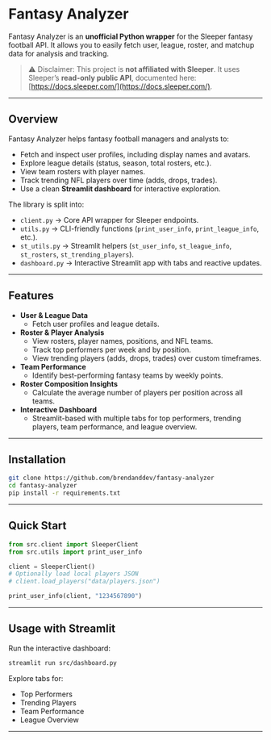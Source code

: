 # Fantasy Analyzer

Fantasy Analyzer is an **unofficial Python wrapper** for the Sleeper fantasy football API.
It allows you to easily fetch user, league, roster, and matchup data for analysis and tracking.

> ⚠️ Disclaimer: This project is **not affiliated with Sleeper**.
> It uses Sleeper’s **read-only public API**, documented here: [https://docs.sleeper.com/](https://docs.sleeper.com/).

---

## Overview

Fantasy Analyzer helps fantasy football managers and analysts to:

- Fetch and inspect user profiles, including display names and avatars.
- Explore league details (status, season, total rosters, etc.).
- View team rosters with player names.
- Track trending NFL players over time (adds, drops, trades).
- Use a clean **Streamlit dashboard** for interactive exploration.

The library is split into:

- `client.py` → Core API wrapper for Sleeper endpoints.  
- `utils.py` → CLI-friendly functions (`print_user_info`, `print_league_info`, etc.).  
- `st_utils.py` → Streamlit helpers (`st_user_info`, `st_league_info`, `st_rosters`, `st_trending_players`).  
- `dashboard.py` → Interactive Streamlit app with tabs and reactive updates.

--- 

## Features

- **User & League Data**
  - Fetch user profiles and league details.
- **Roster & Player Analysis**
  - View rosters, player names, positions, and NFL teams.
  - Track top performers per week and by position.
  - View trending players (adds, drops, trades) over custom timeframes.
- **Team Performance**
  - Identify best-performing fantasy teams by weekly points.
- **Roster Composition Insights**
  - Calculate the average number of players per position across all teams.
- **Interactive Dashboard**
  - Streamlit-based with multiple tabs for top performers, trending players, team performance, and league overview.

---

## Installation
```bash
git clone https://github.com/brendanddev/fantasy-analyzer
cd fantasy-analyzer
pip install -r requirements.txt
```

---

## Quick Start
```python
from src.client import SleeperClient
from src.utils import print_user_info

client = SleeperClient()
# Optionally load local players JSON
# client.load_players("data/players.json")

print_user_info(client, "1234567890")
```

---

## Usage with Streamlit

Run the interactive dashboard:
```bash
streamlit run src/dashboard.py
```

Explore tabs for: 
- Top Performers
- Trending Players
- Team Performance
- League Overview

---
